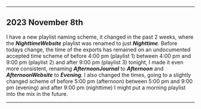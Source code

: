 
***

## 2023 November 8th

I have a new playlist naming scheme, it changed in the past 2 weeks, where the ***NighttimeWebsite*** playlist was renamed to just ***Nighttime***. Before todays change, the time of the exports has remained on an undocumented accepted time scheme of before 4:00 pm (playlist 1) between 4:00 pm and 9:00 pm (playlist 2) and after 9:00 pm (playlist 3) tonight, I made it even more consistent, renaming ***AfternoonJournal*** to ***Afternoon*** and ***AfternoonWebsite*** to ***Evening***. I also changed the times, going to a slightly changed scheme of before 5:00 pm (afternoon) between 5:00 pm and 9:00 pm (evening) and after 9:00 pm (nighttime) I might put a morning playlist into the mix in the future.

***

<!-- Markdown doesn't currently support underlines, so I used bold+italic for now !-->

